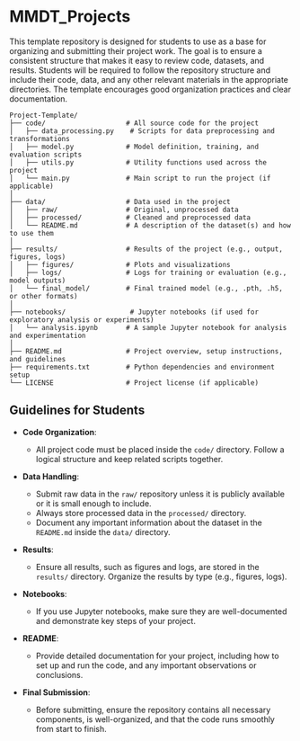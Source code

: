 # MMDT_Projects

This template repository is designed for students to use as a base for organizing and submitting their project work. The goal is to ensure a consistent structure that makes it easy to review code, datasets, and results. Students will be required to follow the repository structure and include their code, data, and any other relevant materials in the appropriate directories. The template encourages good organization practices and clear documentation.
```
Project-Template/
├── code/                    # All source code for the project
│   ├── data_processing.py    # Scripts for data preprocessing and transformations
│   ├── model.py             # Model definition, training, and evaluation scripts
│   ├── utils.py             # Utility functions used across the project
│   └── main.py              # Main script to run the project (if applicable)
│
├── data/                    # Data used in the project
│   ├── raw/                 # Original, unprocessed data
│   ├── processed/           # Cleaned and preprocessed data
│   └── README.md            # A description of the dataset(s) and how to use them
│
├── results/                 # Results of the project (e.g., output, figures, logs)
│   ├── figures/             # Plots and visualizations
│   ├── logs/                # Logs for training or evaluation (e.g., model outputs)
│   └── final_model/         # Final trained model (e.g., .pth, .h5, or other formats)
│
├── notebooks/                # Jupyter notebooks (if used for exploratory analysis or experiments)
│   └── analysis.ipynb       # A sample Jupyter notebook for analysis and experimentation
│
├── README.md                # Project overview, setup instructions, and guidelines
├── requirements.txt         # Python dependencies and environment setup
└── LICENSE                  # Project license (if applicable)
```

## Guidelines for Students

- **Code Organization**: 
  - All project code must be placed inside the `code/` directory. Follow a logical structure and keep related scripts together.

- **Data Handling**:
  - Submit raw data in the `raw/` repository unless it is publicly available or it is small enough to include.
  - Always store processed data in the `processed/` directory.
  - Document any important information about the dataset in the `README.md` inside the `data/` directory.

- **Results**: 
  - Ensure all results, such as figures and logs, are stored in the `results/` directory. Organize the results by type (e.g., figures, logs).

- **Notebooks**: 
  - If you use Jupyter notebooks, make sure they are well-documented and demonstrate key steps of your project.

- **README**: 
  - Provide detailed documentation for your project, including how to set up and run the code, and any important observations or conclusions.

- **Final Submission**: 
  - Before submitting, ensure the repository contains all necessary components, is well-organized, and that the code runs smoothly from start to finish.
